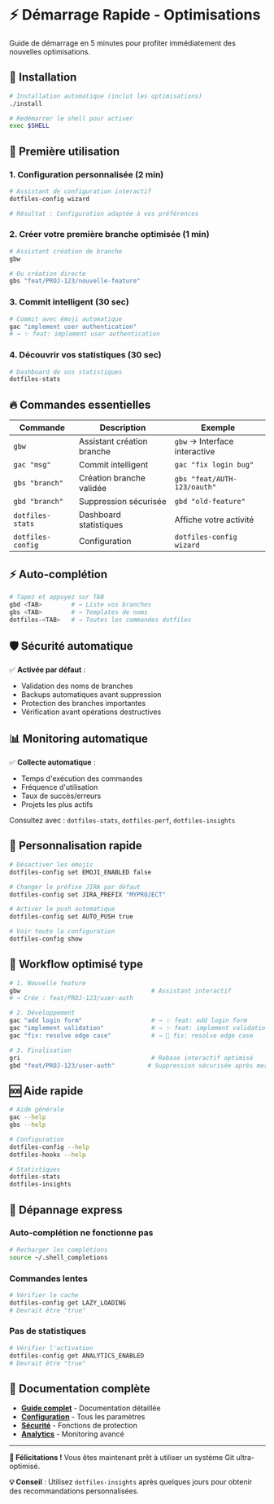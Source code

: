 # ⚡ Démarrage Rapide - Optimisations

Guide de démarrage en 5 minutes pour profiter immédiatement des nouvelles optimisations.

## 🚀 Installation

```bash
# Installation automatique (inclut les optimisations)
./install

# Redémarrer le shell pour activer
exec $SHELL
```

## 🎯 Première utilisation

### 1. Configuration personnalisée (2 min)
```bash
# Assistant de configuration interactif
dotfiles-config wizard

# Résultat : Configuration adaptée à vos préférences
```

### 2. Créer votre première branche optimisée (1 min)
```bash
# Assistant création de branche
gbw

# Ou création directe
gbs "feat/PROJ-123/nouvelle-feature"
```

### 3. Commit intelligent (30 sec)
```bash
# Commit avec émoji automatique
gac "implement user authentication"
# → ✨ feat: implement user authentication
```

### 4. Découvrir vos statistiques (30 sec)
```bash
# Dashboard de vos statistiques
dotfiles-stats
```

## 🔥 Commandes essentielles

| Commande | Description | Exemple |
|----------|-------------|---------|
| `gbw` | Assistant création branche | `gbw` → Interface interactive |
| `gac "msg"` | Commit intelligent | `gac "fix login bug"` |
| `gbs "branch"` | Création branche validée | `gbs "feat/AUTH-123/oauth"` |
| `gbd "branch"` | Suppression sécurisée | `gbd "old-feature"` |
| `dotfiles-stats` | Dashboard statistiques | Affiche votre activité |
| `dotfiles-config` | Configuration | `dotfiles-config wizard` |

## ⚡ Auto-complétion

```bash
# Tapez et appuyez sur TAB
gbd <TAB>        # → Liste vos branches
gbs <TAB>        # → Templates de noms
dotfiles-<TAB>   # → Toutes les commandes dotfiles
```

## 🛡️ Sécurité automatique

✅ **Activée par défaut** :
- Validation des noms de branches
- Backups automatiques avant suppression
- Protection des branches importantes
- Vérification avant opérations destructives

## 📊 Monitoring automatique

✅ **Collecte automatique** :
- Temps d'exécution des commandes
- Fréquence d'utilisation
- Taux de succès/erreurs
- Projets les plus actifs

Consultez avec : `dotfiles-stats`, `dotfiles-perf`, `dotfiles-insights`

## 🎨 Personnalisation rapide

```bash
# Désactiver les émojis
dotfiles-config set EMOJI_ENABLED false

# Changer le préfixe JIRA par défaut
dotfiles-config set JIRA_PREFIX "MYPROJECT"

# Activer le push automatique
dotfiles-config set AUTO_PUSH true

# Voir toute la configuration
dotfiles-config show
```

## 🔄 Workflow optimisé type

```bash
# 1. Nouvelle feature
gbw                                    # Assistant interactif
# → Crée : feat/PROJ-123/user-auth

# 2. Développement
gac "add login form"                   # → ✨ feat: add login form
gac "implement validation"             # → ✨ feat: implement validation
gac "fix: resolve edge case"           # → 🐛 fix: resolve edge case

# 3. Finalisation
gri                                    # Rebase interactif optimisé
gbd "feat/PROJ-123/user-auth"         # Suppression sécurisée après merge
```

## 🆘 Aide rapide

```bash
# Aide générale
gac --help
gbs --help

# Configuration
dotfiles-config --help
dotfiles-hooks --help

# Statistiques
dotfiles-stats
dotfiles-insights
```

## 🚨 Dépannage express

### Auto-complétion ne fonctionne pas
```bash
# Recharger les complétions
source ~/.shell_completions
```

### Commandes lentes
```bash
# Vérifier le cache
dotfiles-config get LAZY_LOADING
# Devrait être "true"
```

### Pas de statistiques
```bash
# Vérifier l'activation
dotfiles-config get ANALYTICS_ENABLED
# Devrait être "true"
```

## 📖 Documentation complète

- **[Guide complet](OPTIMISATIONS.md)** - Documentation détaillée
- **[Configuration](OPTIMISATIONS.md#%EF%B8%8F-module-configuration)** - Tous les paramètres
- **[Sécurité](OPTIMISATIONS.md#%EF%B8%8F-module-sécurité)** - Fonctions de protection
- **[Analytics](OPTIMISATIONS.md#-module-analytics)** - Monitoring avancé

---

**🎉 Félicitations !** Vous êtes maintenant prêt à utiliser un système Git ultra-optimisé. 

**💡 Conseil** : Utilisez `dotfiles-insights` après quelques jours pour obtenir des recommandations personnalisées. 